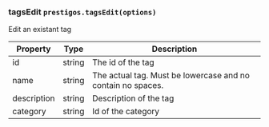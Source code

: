 <h3 id="tagsEdit">tagsEdit
  <code>prestigos.tagsEdit(options)</code>
</h3>

Edit an existant tag

| Property    | Type          | Description |
| ----------- | --------------|------------ |
| id          | string        | The id of the tag
| name        | string        | The actual tag. Must be lowercase and no contain no spaces.
| description | string        | Description of the tag
| category    | string        | Id of the category

